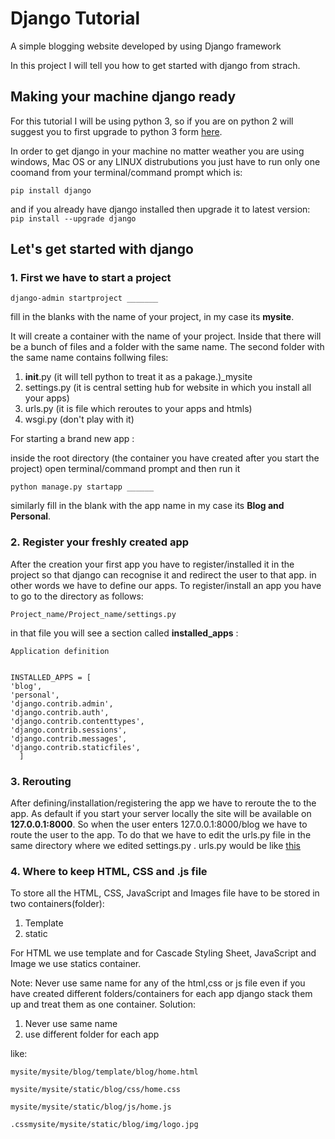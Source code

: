 # Django Tutorial


A simple blogging website developed by using Django framework

In this project I will tell you how to get started with django from strach.

## Making your machine django ready

For this tutorial I will be using python 3, so if you are on python 2 will suggest you to first upgrade to python 3 form [here](https://www.python.org).

In order to get django in your machine no matter weather you are using windows, Mac OS or any LINUX distrubutions you just have to run only one coomand from your terminal/command prompt which is:

<code>pip install django</code>

and if you already have django installed then upgrade it to latest version:
<code>pip install --upgrade django</code>


## Let's get started with django

### 1. First we have to start a project

<code>django-admin startproject _______</code>

fill in the blanks with the name of your project, in my case its <strong>mysite</strong>.


It will create a container with the name of your project. Inside that there will be a bunch of files and a folder with the same name. The second folder with the same name contains follwing files:
  1. __init__.py (it will tell python to treat it as a pakage.)_mysite
  2. settings.py (it is central setting hub for website in which you install all your apps)
  3. urls.py (it is file which reroutes to your apps and htmls)
  4. wsgi.py (don't play with it)
  

For starting a brand new app :

inside the root directory (the container you have created after you start the project) open terminal/command prompt and then run it

<code>python manage.py startapp ______</code>

similarly fill in the blank with the app name in my case its <strong>Blog and Personal</strong>. 


### 2. Register your freshly created app 


After the creation your first app you have to register/installed it in the project so that django can recognise it and redirect the user to that app. in other words we have to define our apps.
To register/install an app you have to go to the directory as follows:


<code>Project_name/Project_name/settings.py</code>

in that file you will see a section called <strong>installed_apps</strong> :


  
  
    Application definition


    INSTALLED_APPS = [
    'blog',
    'personal',
    'django.contrib.admin',
    'django.contrib.auth',
    'django.contrib.contenttypes',
    'django.contrib.sessions',
    'django.contrib.messages',
    'django.contrib.staticfiles',
      ]





### 3. Rerouting 

After defining/installation/registering the app we have to reroute the to the app.
As default if you start your server locally the site will be available on <strong>127.0.0.1:8000</strong>.
So when the user enters 127.0.0.1:8000/blog we have to route the user to the app.
To do that we have to edit the urls.py file in the same directory where we edited settings.py .
urls.py would be like [this](https://github.com/Deep-Mind-Hive/Django_mysite/blob/master/mysite/urls.py)



### 4. Where to keep HTML, CSS and .js file

To store all the HTML, CSS, JavaScript and Images file have to be stored in two containers(folder):
  
  1. Template
  2. static



For HTML we use template and for Cascade Styling Sheet, JavaScript and Image we use statics container.

Note: Never use same name for any of the html,css or js file even if you have created different folders/containers for each app django stack them up and treat them as one container.
Solution:
  1. Never use same name
  2. use different folder for each app
  
like:

  <code>mysite/mysite/blog/template/blog/home.html</code>


  <code>mysite/mysite/static/blog/css/home.css</code>


  <code>mysite/mysite/static/blog/js/home.js</code>


  <code>.cssmysite/mysite/static/blog/img/logo.jpg</code>
 




